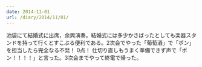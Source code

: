 ```yaml
---
date: 2014-11-01
url: /diary/2014/11/01/
---
```


池袋にて結婚式に出席，余興演奏。結婚式には多少かさばったとしても楽器スタンドを持って行くとすこぶる便利である。2次会でやった「葡萄酒」で「ポン」を担当したら完全なる不発！ 0点！ 仕切り直しもうまく準備できず声で「ポン！！！！」と言った。3次会までやって終電で帰った。